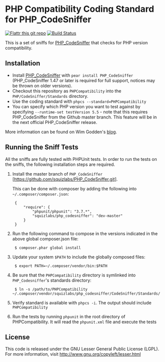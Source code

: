 PHP Compatibility Coding Standard for PHP_CodeSniffer
=====================================================
[![Flattr this git repo](http://api.flattr.com/button/flattr-badge-large.png)](https://flattr.com/submit/auto?user_id=wimg&url=https://github.com/wimg/PHPCompatibility&title=PHPCompatibility&language=&tags=github&category=software)
[![Build Status](https://travis-ci.org/wimg/PHPCompatibility.png?branch=master)](https://travis-ci.org/wimg/PHPCompatibility)

This is a set of sniffs for [PHP_CodeSniffer](http://pear.php.net/PHP_CodeSniffer) that checks for PHP version compatibility.

Installation
------------

* Install [PHP_CodeSniffer](http://pear.php.net/PHP_CodeSniffer) with `pear install PHP_CodeSniffer` (PHP_CodeSniffer 1.47 or later is required for full support, notices may be thrown on older versions).
* Checkout this repository as `PHPCompatibility` into the `PHP/CodeSniffer/Standards` directory.
* Use the coding standard with `phpcs --standard=PHPCompatibility`
* You can specify which PHP version you want to test against by specifying `--runtime-set testVersion 5.5` - note that this requires PHP_CodeSniffer from the Github master branch. This feature will be in the next official PHP_CodeSniffer release.

More information can be found on Wim Godden's [blog](http://techblog.wimgodden.be/tag/codesniffer).

Running the Sniff Tests
-----------------------
All the sniffs are fully tested with PHPUnit tests. In order to run the tests
on the sniffs, the following installation steps are required.

1. Install the master branch of `PHP_CodeSniffer`
   [https://github.com/squizlabs/PHP_CodeSniffer.git].

   This can be done with composer by adding the following into
   `~/.composer/composer.json`:

        {
            "require": {
                "phpunit/phpunit": "3.7.*",
                "squizlabs/php_codesniffer": "dev-master"
            }
        }

2. Run the following command to compose in the versions indicated in the above
   global composer.json file:

        $ composer.phar global install

3. Update your system `$PATH` to include the globally composed files:

        $ export PATH=~/.composer/vendor/bin:$PATH

4. Be sure that the `PHPCompatibility` directory is symlinked into
   `PHP_Codesniffer`'s standards directory:

        $ ln -s /path/to/PHPCompatibility ~/.composer/vendor/squizlabs/php_codesniffer/CodeSniffer/Standards/PHPCompatibility

5. Verify standard is available with `phpcs -i`. The output should include
   `PHPCompatibility`

6. Run the tests by running `phpunit` in the root directory of
   PHPCompatibility. It will read the `phpunit.xml` file and execute the tests


License
-------
This code is released under the GNU Lesser General Public License (LGPL). For more information, visit http://www.gnu.org/copyleft/lesser.html
